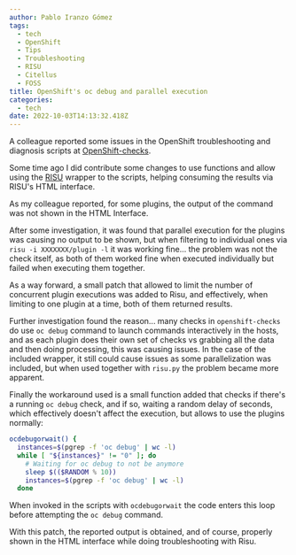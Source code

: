 ```yaml
---
author: Pablo Iranzo Gómez
tags:
  - tech
  - OpenShift
  - Tips
  - Troubleshooting
  - RISU
  - Citellus
  - FOSS
title: OpenShift's oc debug and parallel execution
categories:
  - tech
date: 2022-10-03T14:13:32.418Z
---
```


A colleague reported some issues in the OpenShift troubleshooting and diagnosis scripts at [OpenShift-checks](https://github.com/RHsyseng/openshift-checks/).

Some time ago I did contribute some changes to use functions and allow using the [RISU](https://github.com/risuorg/risu) wrapper to the scripts, helping consuming the results via RISU's HTML interface.

As my colleague reported, for some plugins, the output of the command was not shown in the HTML Interface.

After some investigation, it was found that parallel execution for the plugins was causing no output to be shown, but when filtering to individual ones via `risu -i XXXXXXX/plugin -l` it was working fine... the problem was not the check itself, as both of them worked fine when executed individually but failed when executing them together.

As a way forward, a small patch that allowed to limit the number of concurrent plugin executions was added to Risu, and effectively, when limiting to one plugin at a time, both of them returned results.

Further investigation found the reason... many checks in `openshift-checks` do use `oc debug` command to launch commands interactively in the hosts, and as each plugin does their own set of checks vs grabbing all the data and then doing processing, this was causing issues. In the case of the included wrapper, it still could cause issues as some parallelization was included, but when used together with `risu.py` the problem became more apparent.

Finally the workaround used is a small function added that checks if there's a running `oc debug` check, and if so, waiting a random delay of seconds, which effectively doesn't affect the execution, but allows to use the plugins normally:

```sh
ocdebugorwait() {
  instances=$(pgrep -f 'oc debug' | wc -l)
  while [ "${instances}" != "0" ]; do
    # Waiting for oc debug to not be anymore
    sleep $(($RANDOM % 10))
    instances=$(pgrep -f 'oc debug' | wc -l)
  done
```

When invoked in the scripts with `ocdebugorwait` the code enters this loop before attempting the `oc debug` command.

With this patch, the reported output is obtained, and of course, properly shown in the HTML interface while doing troubleshooting with Risu.

